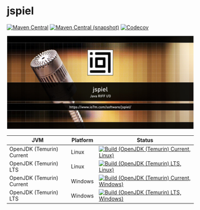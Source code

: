 jspiel
===

[![Maven Central](https://img.shields.io/maven-central/v/com.io7m.jspiel/com.io7m.jspiel.svg?style=flat-square)](http://search.maven.org/#search%7Cga%7C1%7Cg%3A%22com.io7m.jspiel%22)
[![Maven Central (snapshot)](https://img.shields.io/nexus/s/https/s01.oss.sonatype.org/com.io7m.jspiel/com.io7m.jspiel.svg?style=flat-square)](https://s01.oss.sonatype.org/content/repositories/snapshots/com/io7m/jspiel/)
[![Codecov](https://img.shields.io/codecov/c/github/io7m/jspiel.svg?style=flat-square)](https://codecov.io/gh/io7m/jspiel)

![jspiel](./src/site/resources/jspiel.jpg?raw=true)

| JVM | Platform | Status |
|-----|----------|--------|
| OpenJDK (Temurin) Current | Linux | [![Build (OpenJDK (Temurin) Current, Linux)](https://img.shields.io/github/actions/workflow/status/io7m/jspiel/workflows/main.linux.temurin.current.yml)](https://github.com/io7m/jspiel/actions?query=workflow%3Amain.linux.temurin.current)|
| OpenJDK (Temurin) LTS | Linux | [![Build (OpenJDK (Temurin) LTS, Linux)](https://img.shields.io/github/actions/workflow/status/io7m/jspiel/workflows/main.linux.temurin.lts.yml)](https://github.com/io7m/jspiel/actions?query=workflow%3Amain.linux.temurin.lts)|
| OpenJDK (Temurin) Current | Windows | [![Build (OpenJDK (Temurin) Current, Windows)](https://img.shields.io/github/actions/workflow/status/io7m/jspiel/workflows/main.windows.temurin.current.yml)](https://github.com/io7m/jspiel/actions?query=workflow%3Amain.windows.temurin.current)|
| OpenJDK (Temurin) LTS | Windows | [![Build (OpenJDK (Temurin) LTS, Windows)](https://img.shields.io/github/actions/workflow/status/io7m/jspiel/workflows/main.windows.temurin.lts.yml)](https://github.com/io7m/jspiel/actions?query=workflow%3Amain.windows.temurin.lts)|
